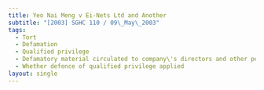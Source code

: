 ```yaml
---
title: Yeo Nai Meng v Ei-Nets Ltd and Another
subtitle: "[2003] SGHC 110 / 09\_May\_2003"
tags:
  - Tort
  - Defamation
  - Qualified privilege
  - Defamatory material circulated to company\'s directors and other persons
  - Whether defence of qualified privilege applied
layout: single
---
```


